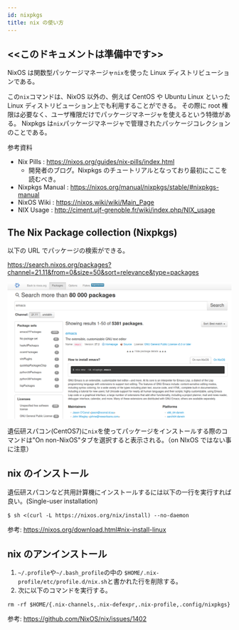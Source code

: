 ```yaml
---
id: nixpkgs
title: nix の使い方
---
```


## <<このドキュメントは準備中です>>

NixOS は関数型パッケージマネージャ`nix`を使った Linux ディストリビューションである。

この`nix`コマンドは、NixOS 以外の、例えば CentOS や Ubuntu Linux といった Linux ディストリビューション上でも利用することができる。
その際に root 権限は必要なく、ユーザ権限だけでパッケージマネージャを使えるという特徴がある。
Nixpkgs は`nix`パッケージマネージャで管理されたパッケージコレクションのことである。


参考資料

- Nix Pills : https://nixos.org/guides/nix-pills/index.html
    - 開発者のブログ。Nixpkgs のチュートリアルとなっており最初にここを読むべき。
- Nixpkgs Manual : https://nixos.org/manual/nixpkgs/stable/#nixpkgs-manual
- NixOS Wiki : https://nixos.wiki/wiki/Main_Page
- NIX Usage : http://ciment.ujf-grenoble.fr/wiki/index.php/NIX_usage


## The Nix Package collection (Nixpkgs)

以下の URL でパッケージの検索ができる。

https://search.nixos.org/packages?channel=21.11&from=0&size=50&sort=relevance&type=packages

![](Screenshot_220410.png)

遺伝研スパコン(CentOS7)に`nix`を使ってパッケージをインストールする際のコマンドは"On non-NixOS"タブを選択すると表示される。（on NIxOS ではない事に注意）

## nix のインストール

遺伝研スパコンなど共用計算機にインストールするには以下の一行を実行すれば良い。(Single-user installation)

```
$ sh <(curl -L https://nixos.org/nix/install) --no-daemon
```


参考: https://nixos.org/download.html#nix-install-linux


## nix のアンインストール


1. `~/.profile`や`~/.bash_profile`の中の `$HOME/.nix-profile/etc/profile.d/nix.sh`と書かれた行を削除する。 
2. 次に以下のコマンドを実行する。

```
rm -rf $HOME/{.nix-channels,.nix-defexpr,.nix-profile,.config/nixpkgs}
```

参考: https://github.com/NixOS/nix/issues/1402
